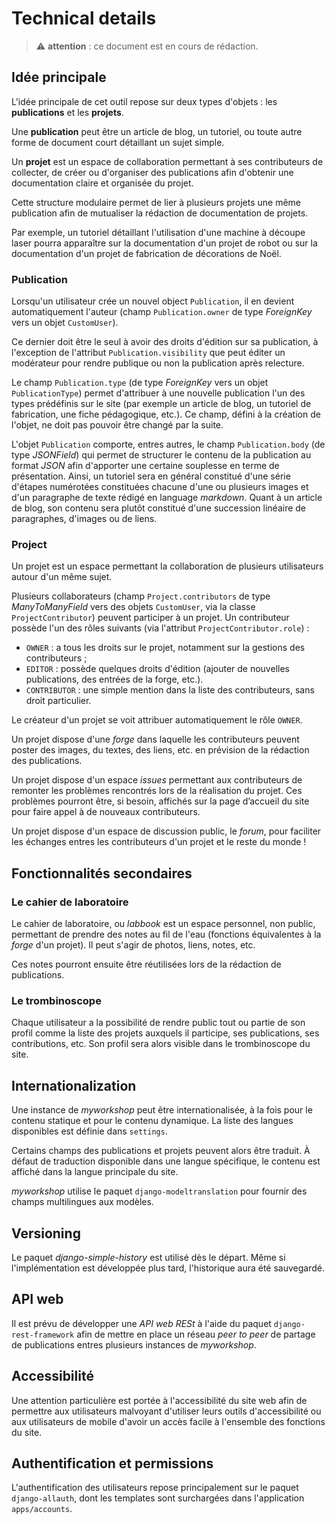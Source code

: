 # Technical details

> :warning: **attention** : ce document est en cours de rédaction.

## Idée principale
L'idée principale de cet outil repose sur deux types d'objets : les __publications__ et les __projets__.

Une __publication__ peut être un article de blog, un tutoriel, ou toute autre forme de document court détaillant un sujet simple.

Un __projet__ est un espace de collaboration permettant à ses contributeurs de collecter, de créer ou d'organiser des publications afin d'obtenir une documentation claire et organisée du projet.

Cette structure modulaire permet de lier à plusieurs projets une même publication afin de mutualiser la rédaction de documentation de projets.

Par exemple, un tutoriel détaillant l'utilisation d'une machine à découpe laser pourra apparaître sur la documentation d'un projet de robot ou sur la documentation d'un projet de fabrication de décorations de Noël.

### Publication
Lorsqu'un utilisateur crée un nouvel object `Publication`, il en devient automatiquement l'auteur (champ `Publication.owner` de type _ForeignKey_ vers un objet `CustomUser`).

Ce dernier doit être le seul à avoir des droits d'édition sur sa publication, à l'exception de l'attribut `Publication.visibility` que peut éditer un modérateur pour rendre publique ou non la publication après relecture.

Le champ `Publication.type` (de type _ForeignKey_ vers un objet `PublicationType`) permet d'attribuer à une nouvelle publication l'un des types prédéfinis sur le site (par exemple un article de blog, un tutoriel de fabrication, une fiche pédagogique, etc.).
Ce champ, défini à la création de l'objet, ne doit pas pouvoir être changé par la suite.

L'objet `Publication` comporte, entres autres, le champ `Publication.body` (de type _JSONField_) qui permet de structurer le contenu de la publication au format _JSON_ afin d'apporter une certaine souplesse en terme de présentation. Ainsi, un tutoriel sera en général constitué d'une série d'étapes numérotées constituées chacune d'une ou plusieurs images et d'un paragraphe de texte rédigé en language _markdown_. Quant à un article de blog, son contenu sera plutôt constitué d'une succession linéaire de paragraphes, d'images ou de liens.

### Project
Un projet est un espace permettant la collaboration de plusieurs utilisateurs autour d'un même sujet.

Plusieurs collaborateurs (champ `Project.contributors` de type _ManyToManyField_ vers des objets `CustomUser`, via la classe `ProjectContributor`) peuvent participer à un projet.
Un contributeur possède l'un des rôles suivants (via l'attribut `ProjectContributor.role`) :
* `OWNER` : a tous les droits sur le projet, notamment sur la gestions des contributeurs ;
* `EDITOR` : possède quelques droits d'édition (ajouter de nouvelles publications, des entrées de la forge, etc.).
* `CONTRIBUTOR` : une simple mention dans la liste des contributeurs, sans droit particulier.

Le créateur d'un projet se voit attribuer automatiquement le rôle `OWNER`.

Un projet dispose d'une _forge_ dans laquelle les contributeurs peuvent poster des images, du textes, des liens, etc. en prévision de la rédaction des publications.

Un projet dispose d'un espace _issues_ permettant aux contributeurs de remonter les problèmes rencontrés lors de la réalisation du projet. Ces problèmes pourront être, si besoin, affichés sur la page d’accueil du site pour faire appel à de nouveaux contributeurs.

Un projet dispose d'un espace de discussion public, le _forum_, pour faciliter les échanges entres les contributeurs d'un projet et le reste du monde !

## Fonctionnalités secondaires

### Le cahier de laboratoire
Le cahier de laboratoire, ou _labbook_ est un espace personnel, non public, permettant de prendre des notes au fil de l'eau (fonctions équivalentes à la _forge_ d'un projet). Il peut s'agir de photos, liens, notes, etc.

Ces notes pourront ensuite être réutilisées lors de la rédaction de publications.

### Le trombinoscope
Chaque utilisateur a la possibilité de rendre public tout ou partie de son profil comme la liste des projets auxquels il participe, ses publications, ses contributions, etc.
Son profil sera alors visible dans le trombinoscope du site.

## Internationalization
Une instance de _myworkshop_ peut être internationalisée, à la fois pour le contenu statique et pour le contenu dynamique. La liste des langues disponibles est définie dans `settings`.

Certains champs des publications et projets peuvent alors être traduit. À défaut de traduction disponible dans une langue spécifique, le contenu est affiché dans la langue principale du site.

_myworkshop_ utilise le paquet `django-modeltranslation` pour fournir des champs multilingues aux modèles.

## Versioning
Le paquet _django-simple-history_ est utilisé dès le départ. Même si l'implémentation est développée plus tard, l'historique aura été sauvegardé.

## API web
Il est prévu de développer une _API web RESt_ à l'aide du paquet `django-rest-framework` afin de mettre en place un réseau _peer to peer_ de partage de publications entres plusieurs instances de _myworkshop_.

## Accessibilité
Une attention particulière est portée à l'accessibilité du site web afin de permettre aux utilisateurs malvoyant d'utiliser leurs outils d'accessibilité ou aux utilisateurs de mobile d'avoir un accès facile à l'ensemble des fonctions du site.

## Authentification et permissions
L'authentification des utilisateurs repose principalement sur le paquet `django-allauth`, dont les templates sont surchargées dans l'application `apps/accounts`.
